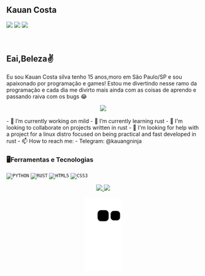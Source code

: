 ## Kauan Costa
<div> 
  <a href = "mailto:kauangninja@protonmail.com"><img src="https://img.shields.io/badge/-ProtonMail-%23333?style=for-the-badge&logo=protonmail&logoColor=white" target="_blank"></a>
  <a href="https://www.t.me/kauangninja" target="_blank"><img src="https://img.shields.io/badge/-Telegram-%230077B5?style=for-the-badge&logo=telegram" target="_blank"></a> 
<a href="https://instagram.com/ss_kauancosta" target="_blank"><img src="https://img.shields.io/badge/-Instagram-%23E4405F?style=for-the-badge&logo=instagram&logoColor=white" target="_blank"></a>

</div>



</br>
</br>

## Eai,Beleza✌️

Eu sou Kauan Costa silva tenho 15 anos,moro em São Paulo/SP e sou apaixonado por programação e games! Estou me divertindo nesse ramo da programação e cada dia me divirto mais ainda com as coisas de aprendo e passando raiva com os bugs 😂

<p align="center">
  <img src="https://c.tenor.com/gpXma8Yd4UEAAAAd/kl7-typing.gif" width="350">
</p>
- 🔭 I’m currently working on mild
- 🌱 I’m currently learning rust
- 👯 I'm looking to collaborate on projects written in rust
- 🤔 I'm looking for help with a project for a linux distro focused on being practical and fast developed in rust
- 📫 How to reach me: 
- Telegram: @kauangninja


  ### 🖥Ferramentas e Tecnologias
<code><img width="40px" src="https://cdn.jsdelivr.net/gh/devicons/devicon/icons/python/python-original.svg" title = "PYTHON"/></code>
<code><img width="40px" src="https://cdn.jsdelivr.net/gh/devicons/devicon/icons/rust/rust-plain.svg" title = "RUST"/></code>
<code><img width="40px" src="https://cdn.jsdelivr.net/gh/devicons/devicon/icons/html5/html5-original-wordmark.svg" title = "HTML5"/></code>
<code><img width="40px" src="https://cdn.jsdelivr.net/gh/devicons/devicon/icons/css3/css3-original-wordmark.svg" title = "CSS3"/></code>
 
<div align="center">
  <a href="https://github.com/KAUANGNINJA">
  <img height="180em" src="https://github-readme-stats.vercel.app/api?username=KAUANGNINJA&show_icons=true&theme=dark&include_all_commits=true&count_private=true&layout=compact"/>
  <img height="180em" src="https://github-readme-stats.vercel.app/api/top-langs/?username=KAUANGNINJA&layout=compact&langs_count=7&theme=dark&layout=compact"/>

  ![Snake animation](https://github.com/KAUANGNINJA/KAUANGNINJA/blob/output/github-contribution-grid-snake.svg)

</div> 



